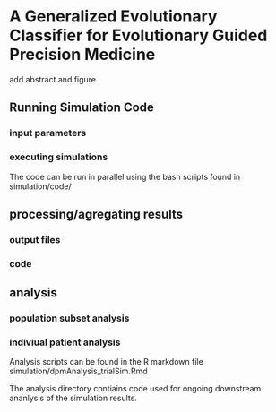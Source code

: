 # A Generalized Evolutionary Classifier for Evolutionary Guided Precision Medicine

add abstract and figure


## Running Simulation Code

### input parameters

### executing simulations
The code can be run in parallel using the bash scripts found in simulation/code/

## processing/agregating results

### output files

### code

## analysis

### population subset analysis

### indiviual patient analysis

Analysis scripts can be found in the R markdown file simulation/dpmAnalysis_trialSim.Rmd 

The analysis directory contiains code used for ongoing downstream ananlysis of the simulation results. 
